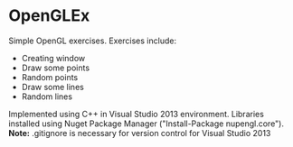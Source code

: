 OpenGLEx
========

Simple OpenGL exercises.
Exercises include:
* Creating window
* Draw some points
* Random points
* Draw some lines
* Random lines

Implemented using C++ in Visual Studio 2013 environment. Libraries installed using Nuget Package Manager ("Install-Package nupengl.core").
<br><b>Note:</b> .gitignore is necessary for version control for Visual Studio 2013
